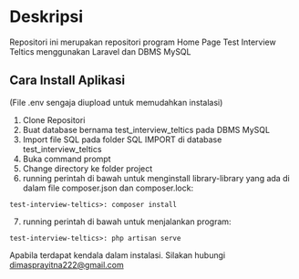 # Deskripsi
Repositori ini merupakan repositori program Home Page Test Interview Teltics menggunakan Laravel dan DBMS MySQL

## Cara Install Aplikasi
(File .env sengaja diupload untuk memudahkan instalasi)
1. Clone Repositori
2. Buat database bernama test_interview_teltics pada DBMS MySQL
3. Import file SQL pada folder SQL IMPORT di database test_interview_teltics
4. Buka command prompt
5. Change directory ke folder project
6. running perintah di bawah untuk menginstall library-library yang ada di dalam file composer.json dan composer.lock:
```console
test-interview-teltics>: composer install
```
7. running perintah di bawah untuk menjalankan program:
```console
test-interview-teltics>: php artisan serve
```

Apabila terdapat kendala dalam instalasi. Silakan hubungi dimasprayitna222@gmail.com
